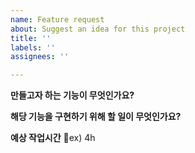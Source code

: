 ```yaml
---
name: Feature request
about: Suggest an idea for this project
title: ''
labels: ''
assignees: ''

---
```


**만들고자 하는 기능이 무엇인가요?**


**해당 기능을 구현하기 위해 할 일이 무엇인가요?**


**예상 작업시간**
ex) 4h
